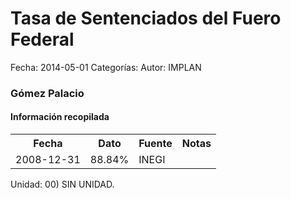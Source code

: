 Tasa de Sentenciados del Fuero Federal
=====

Fecha: 2014-05-01
Categorías: 
Autor: IMPLAN

### Gómez Palacio

#### Información recopilada

<table class="table table-hover table-bordered">
  <tr><th>Fecha</th><th>Dato</th><th>Fuente</th><th>Notas</th></tr>
  <tr><td>2008-12-31</td><td>88.84%</td><td>INEGI</td><td></td></tr>
</table>

Unidad: 00) SIN UNIDAD.
